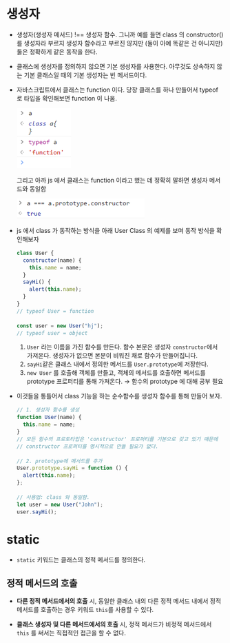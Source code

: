 # 생성자

- 생성자(생성자 메서드) !== 생성자 함수. 그니까 예를 들면 class 의 constructor() 를 생성자라 부르지 생성자 함수라고 부르진 않지만 (둘이 아예 똑같은 건 아니지만) 둘은 정확하게 같은 동작을 한다.
- 클래스에 생성자를 정의하지 않으면 기본 생성자를 사용한다. 아무것도 상속하지 않는 기본 클래스일 때의 기본 생성자는 빈 메서드이다.
- 자바스크립트에서 클래스는 function 이다. 당장 클래스를 하나 만들어서 typeof 로 타입을 확인해보면 function 이 나옴.

  ![](/assets/images/js/class1.png)

  그리고 아까 js 에서 클래스는 function 이라고 했는 데 정확히 말하면 생성자 메서드와 동일함

  ![d](/assets/images/js/class2.png)

- js 에서 class 가 동작하는 방식을 아래 User Class 의 예제를 보며 동작 방식을 확인해보자

  ```jsx
  class User {
    constructor(name) {
      this.name = name;
    }
    sayHi() {
      alert(this.name);
    }
  }
  // typeof User = function

  const user = new User("hj");
  // typeof user = object
  ```

  1. `User` 라는 이름을 가진 함수를 만든다. 함수 본문은 생성자 `constructor`에서 가져온다. 생성자가 없으면 본문이 비워진 채로 함수가 만들어집니다.
  2. `sayHi`같은 클래스 내에서 정의한 메서드를 `User.prototype`에 저장한다.
  3. `new User` 를 호출해 객체를 만들고, 객체의 메서드를 호출하면 메서드를 prototype 프로퍼티를 통해 가져온다. → 함수의 prototype 에 대해 공부 필요

- 이것들을 통틀어서 class 기능을 하는 순수함수를 생성자 함수를 통해 만들어 보자.

  ```jsx
  // 1. 생성자 함수를 생성
  function User(name) {
    this.name = name;
  }
  // 모든 함수의 프로토타입은 'constructor' 프로퍼티를 기본으로 갖고 있기 때문에
  // constructor 프로퍼티를 명시적으로 만들 필요가 없다.

  // 2. prototype에 메서드를 추가
  User.prototype.sayHi = function () {
    alert(this.name);
  };

  // 사용법: class 와 동일함.
  let user = new User("John");
  user.sayHi();
  ```

# static
- `static` 키워드는 클래스의 정적 메서드를 정의한다.

## 정적 메서드의 호출

- **다른 정적 메서드에서의 호출** 시, 동일한 클래스 내의 다른 정적 메서드 내에서 정적 메서드를 호출하는 경우 키워드 `this`를 사용할 수 있다.

- **클래스 생성자 및 다른 메서드에서의 호출** 시, 정적 메서드가 비정적 메서드에서 `this` 를 써서는 직접적인 접근을 할 수 없다. 
